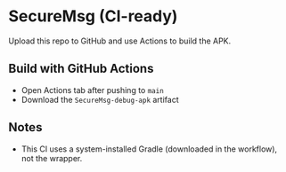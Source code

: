 # SecureMsg (CI-ready)

Upload this repo to GitHub and use Actions to build the APK.

## Build with GitHub Actions
- Open Actions tab after pushing to `main`
- Download the `SecureMsg-debug-apk` artifact

## Notes
- This CI uses a system-installed Gradle (downloaded in the workflow), not the wrapper.
